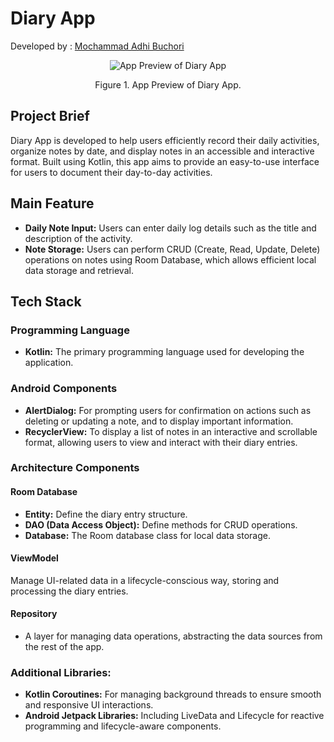 # Diary App
Developed by : [Mochammad Adhi Buchori](www.linkedin.com/in/mochammad-adhi-b-2049a1136)

<div align="center">
  <img src="https://drive.google.com/uc?id=1HONj0O6r6lEL6zDzHcST-nDBYYunENVA" alt="App Preview of Diary App">
  <p>Figure 1. App Preview of Diary App.</p>
</div>

## Project Brief
Diary App is developed to help users efficiently record their daily activities, organize notes by date, and display notes in an accessible and interactive format. Built using Kotlin, this app aims to provide an easy-to-use interface for users to document their day-to-day activities.

## Main Feature
- **Daily Note Input:** Users can enter daily log details such as the title and description of the activity.
- **Note Storage:** Users can perform CRUD (Create, Read, Update, Delete) operations on notes using Room Database, which allows efficient local data storage and retrieval.

## Tech Stack

### Programming Language
- **Kotlin:** The primary programming language used for developing the application.

### Android Components
- **AlertDialog:** For prompting users for confirmation on actions such as deleting or updating a note, and to display important information.
- **RecyclerView:** To display a list of notes in an interactive and scrollable format, allowing users to view and interact with their diary entries.

### Architecture Components

#### Room Database

- **Entity:** Define the diary entry structure.
- **DAO (Data Access Object):** Define methods for CRUD operations.
- **Database:** The Room database class for local data storage.

#### ViewModel
Manage UI-related data in a lifecycle-conscious way, storing and processing the diary entries.

#### Repository
- A layer for managing data operations, abstracting the data sources from the rest of the app.

### Additional Libraries:
- **Kotlin Coroutines:** For managing background threads to ensure smooth and responsive UI interactions.
- **Android Jetpack Libraries:** Including LiveData and Lifecycle for reactive programming and lifecycle-aware components.
